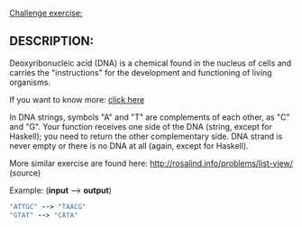 [Challenge exercise:](https://www.codewars.com/kata/554e4a2f232cdd87d9000038/train/ruby)

## DESCRIPTION:

Deoxyribonucleic acid (DNA) is a chemical found in the nucleus of cells and carries the "instructions" for the development and functioning of living organisms.

If you want to know more: [click here](http://en.wikipedia.org/wiki/DNA)

In DNA strings, symbols "A" and "T" are complements of each other, as "C" and "G". Your function receives one side of the DNA (string, except for Haskell); you need to return the other complementary side. DNA strand is never empty or there is no DNA at all (again, except for Haskell).

More similar exercise are found here: http://rosalind.info/problems/list-view/ (source)

Example: (**input** --> **output**)

```ruby
"ATTGC" --> "TAACG"
"GTAT" --> "CATA"
```
